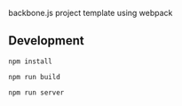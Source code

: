 
backbone.js project template using webpack


## Development

```npm install```

```npm run build```

```npm run server```


